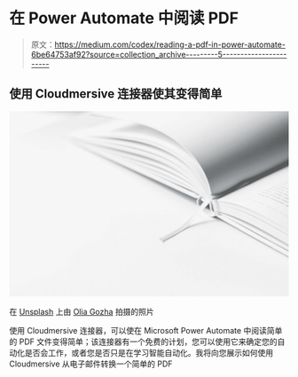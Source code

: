 # 在 Power Automate 中阅读 PDF

> 原文：<https://medium.com/codex/reading-a-pdf-in-power-automate-6be64753af92?source=collection_archive---------5----------------------->

## 使用 Cloudmersive 连接器使其变得简单

![](img/518a9034b348ab02b84c9f1e3e77843f.png)

在 [Unsplash](https://unsplash.com?utm_source=medium&utm_medium=referral) 上由 [Olia Gozha](https://unsplash.com/@olia?utm_source=medium&utm_medium=referral) 拍摄的照片

使用 Cloudmersive 连接器，可以使在 Microsoft Power Automate 中阅读简单的 PDF 文件变得简单；该连接器有一个免费的计划，您可以使用它来确定您的自动化是否会工作，或者您是否只是在学习智能自动化。我将向您展示如何使用 Cloudmersive 从电子邮件转换一个简单的 PDF